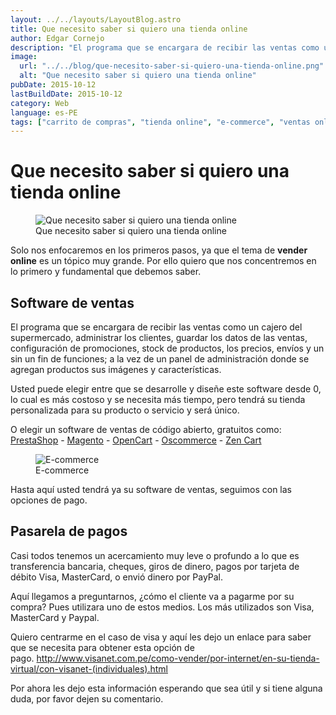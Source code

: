```yaml
---
layout: ../../layouts/LayoutBlog.astro
title: Que necesito saber si quiero una tienda online
author: Edgar Cornejo
description: "El programa que se encargara de recibir las ventas como un cajero del supermercado, administrar los clientes, guardar los datos de las ventas, configuración de promociones, stock de productos, los precios, envíos y un sin un fin de funciones; a la vez de un panel de administración donde se agregan productos sus imágenes y características."
image:
  url: "../../blog/que-necesito-saber-si-quiero-una-tienda-online.png"
  alt: "Que necesito saber si quiero una tienda online"
pubDate: 2015-10-12
lastBuildDate: 2015-10-12
category: Web
language: es-PE
tags: ["carrito de compras", "tienda online", "e-commerce", "ventas online"]
---
```


# Que necesito saber si quiero una tienda online

<figure>
  <img src="../../blog/que-necesito-saber-si-quiero-una-tienda-online.png" alt="Que necesito saber si quiero una tienda online"/>
  <figcaption>Que necesito saber si quiero una tienda online</figcaption>
</figure>

Solo nos enfocaremos en los primeros pasos, ya que el tema de **vender online** es un tópico muy grande. Por ello quiero que nos concentremos en lo primero y fundamental que debemos saber.

## Software de ventas

El programa que se encargara de recibir las ventas como un cajero del supermercado, administrar los clientes, guardar los datos de las ventas, configuración de promociones, stock de productos, los precios, envíos y un sin un fin de funciones; a la vez de un panel de administración donde se agregan productos sus imágenes y características.

Usted puede elegir entre que se desarrolle y diseñe este software desde 0, lo cual es más costoso y se necesita más tiempo, pero tendrá su tienda personalizada para su producto o servicio y será único.

O elegir un software de ventas de código abierto, gratuitos como: [PrestaShop](http://www.prestashop.com/es/) - [Magento](http://magento.com/) - [OpenCart](http://www.opencart.com/) - [Oscommerce](http://www.oscommerce.com/) - [Zen Cart](http://www.zen-cart.com/)

<figure>
  <img src="../../blog/e-commerce.jpg" alt="E-commerce"/>
  <figcaption>E-commerce</figcaption>
</figure>

Hasta aquí usted tendrá ya su software de ventas, seguimos con las opciones de pago.

## Pasarela de pagos

Casi todos tenemos un acercamiento muy leve o profundo a lo que es transferencia bancaria, cheques, giros de dinero, pagos por tarjeta de débito Visa, MasterCard, o envió dinero por PayPal.

Aquí llegamos a preguntarnos, ¿cómo el cliente va a pagarme por su compra?
Pues utilizara uno de estos medios. Los más utilizados son Visa, MasterCard y Paypal.

Quiero centrarme en el caso de visa y aquí les dejo un enlace para saber que se necesita para obtener esta opción de pago. <http://www.visanet.com.pe/como-vender/por-internet/en-su-tienda-virtual/con-visanet-(individuales).html>

Por ahora les dejo esta información esperando que sea útil y si tiene alguna duda, por favor dejen su comentario.